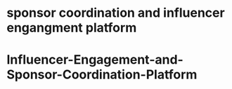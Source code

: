 # sponsor coordination and influencer engangment platform 
# Influencer-Engagement-and-Sponsor-Coordination-Platform
